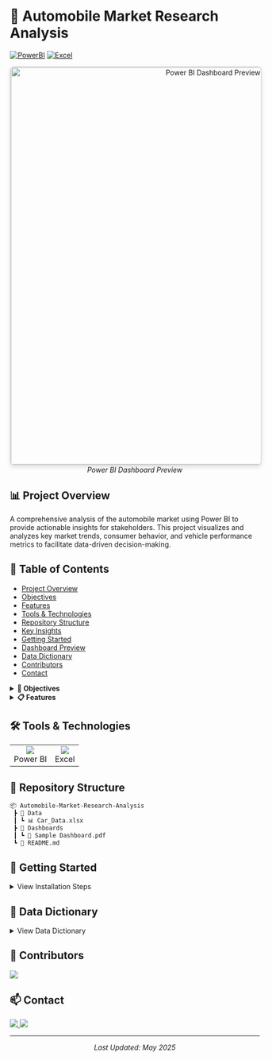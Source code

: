 # 🚗 Automobile Market Research Analysis

[![PowerBI](https://img.shields.io/badge/Power%20BI-F2C811?style=for-the-badge&logo=powerbi&logoColor=black)](https://powerbi.microsoft.com/)
[![Excel](https://img.shields.io/badge/Microsoft_Excel-217346?style=for-the-badge&logo=microsoft-excel&logoColor=white)](https://www.microsoft.com/excel)

<div align="center">
  <picture>
    <source srcset="Dashboards/dashboard_preview.webp" type="image/webp">
    <source srcset="Dashboards/dashboard_preview.png" type="image/png">
    <img src="Dashboards/dashboard_preview.png" alt="Power BI Dashboard Preview" width="800" style="max-width: 100%; height: auto; border: 2px solid #ddd; border-radius: 8px; box-shadow: 0 4px 8px rgba(0,0,0,0.1);">
  </picture>
  <br>
  <em>Power BI Dashboard Preview</em>
</div>

## 📊 Project Overview
A comprehensive analysis of the automobile market using Power BI to provide actionable insights for stakeholders. This project visualizes and analyzes key market trends, consumer behavior, and vehicle performance metrics to facilitate data-driven decision-making.

## 📑 Table of Contents
- [Project Overview](#-project-overview)
- [Objectives](#-objectives)
- [Features](#-features)
- [Tools & Technologies](#️-tools--technologies)
- [Repository Structure](#-repository-structure)
- [Key Insights](#-key-insights)
- [Getting Started](#-getting-started)
- [Dashboard Preview](#-dashboard-preview)
- [Data Dictionary](#-data-dictionary)
- [Contributors](#-contributors)
- [Contact](#-contact)

<details>
<summary><b>🎯 Objectives</b></summary>

- 📈 Analyze automotive sales patterns and market trends
- 👥 Identify customer preferences and buying behaviors
- 🚙 Evaluate vehicle performance metrics across different segments
- 📊 Create interactive dashboards for real-time decision support
</details>

<details>
<summary><b>📋 Features</b></summary>

### Sales Analysis Dashboard
- 📊 Monthly/Yearly sales trends
- 🌍 Regional performance analysis
- 🏢 Brand-wise market share

### Customer Insights
- 👥 Demographic analysis
- 🛒 Purchase behavior patterns
- 💰 Price sensitivity analysis

### Vehicle Performance Metrics
- ⛽ Fuel efficiency comparisons
- 💵 Price range analysis
- ⭐ Popular features analysis
</details>

## 🛠️ Tools & Technologies
<table>
  <tr>
    <td align="center"><img src="https://img.icons8.com/color/48/000000/power-bi.png"/><br>Power BI</td>
    <td align="center"><img src="https://img.icons8.com/color/48/000000/microsoft-excel-2019--v1.png"/><br>Excel</td>
  </tr>
</table>

## 📂 Repository Structure
```bash
📦 Automobile-Market-Research-Analysis
 ┣ 📂 Data
 ┃ ┗ 📊 Car_Data.xlsx
 ┣ 📂 Dashboards
 ┃ ┗ 📑 Sample Dashboard.pdf
 ┗ 📄 README.md
```

## 🚀 Getting Started
<details>
<summary>View Installation Steps</summary>

1. Clone the repository
```bash
git clone https://github.com/yourusername/Automobile-Market-Research-Analysis.git
```
2. Open the Power BI file
3. Refresh data connections if needed
4. Navigate through different dashboard pages
</details>

## 📝 Data Dictionary
<details>
<summary>View Data Dictionary</summary>

| Column Name | Description | Data Type |
|-------------|-------------|-----------|
| Model       | Car model name | Text |
| Year        | Manufacturing year | Number |
| Price       | Vehicle price | Currency |
| Sales       | Units sold | Number |
| Category    | Vehicle category | Text |
</details>

## 👥 Contributors
<a href="https://www.linkedin.com/in/amit-kumar-5221ab312/">
  <img src="https://img.shields.io/badge/-Amit%20Kumar-blue?style=flat-square&logo=Linkedin&logoColor=white"/>
</a>

## 📫 Contact
<p align="left">
  <a href="mailto:amitcloudx@gmail.com">
    <img src="https://img.shields.io/badge/Email-amitcloudx%40gmail.com-red?style=flat-square&logo=gmail"/>
  </a>
  <a href="https://www.linkedin.com/in/amit-kumar-5221ab312/">
    <img src="https://img.shields.io/badge/LinkedIn-Amit%20Kumar-blue?style=flat-square&logo=linkedin"/>
  </a>
</p>

---
<div align="center">
  <i>Last Updated: May 2025</i>
</div>
